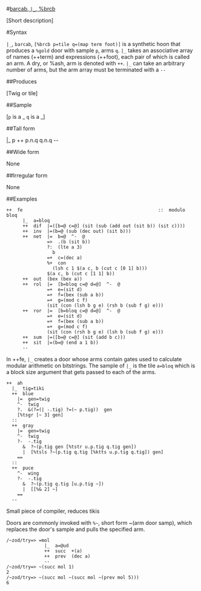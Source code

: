 #[barcab, `|_`, %brcb](#brcb)

[Short description]

#Syntax

`|_`, `barcab`, `[%brcb p=tile q=(map term foot)]` is a synthetic hoon that
produces a `%gold` door with sample `p`, arms `q`. `|_` takes an associative
array of names (++term) and expressions (++foot), each pair of which is called
an arm. A dry, or %ash, arm is denoted with `++`. `|_` can take an arbitrary
number of arms, but the arm array must be terminated with a `--`

##Produces

[Twig or tile]

##Sample

[`p` is a _
`q` is a _]

##Tall form

|_  p
    ++  p.n.q
      q.n.q
    --

##Wide form

None

##Irregular form

None

##Examples

```
++  fe                                                  ::  modulo bloq
      |_  a=bloq
      ++  dif  |=([b=@ c=@] (sit (sub (add out (sit b)) (sit c))))
      ++  inv  |=(b=@ (sub (dec out) (sit b)))
      ++  net  |=  b=@  ^-  @
               =>  .(b (sit b))
               ?:  (lte a 3)
                 b
               =+  c=(dec a)
               %+  con
                 (lsh c 1 $(a c, b (cut c [0 1] b)))
               $(a c, b (cut c [1 1] b))
      ++  out  (bex (bex a))
      ++  rol  |=  [b=bloq c=@ d=@]  ^-  @
               =+  e=(sit d)
               =+  f=(bex (sub a b))
               =+  g=(mod c f)
               (sit (con (lsh b g e) (rsh b (sub f g) e)))
      ++  ror  |=  [b=bloq c=@ d=@]  ^-  @
               =+  e=(sit d)
               =+  f=(bex (sub a b))
               =+  g=(mod c f)
               (sit (con (rsh b g e) (lsh b (sub f g) e)))
      ++  sum  |=([b=@ c=@] (sit (add b c)))
      ++  sit  |=(b=@ (end a 1 b))
      --
```

In ++fe, `|_` creates a door whose arms contain gates used to calculate modular
arithmetic on bitstrings. The sample of `|_` is the tile `a=bloq` which is a
block size argument that gets passed to each of the arms.

```
++  ah
  |_  tig=tiki
  ++  blue
    |=  gen=twig
    ^-  twig
    ?.  &(?=(| -.tig) ?=(~ p.tig))  gen
    [%tsgr [~ 3] gen]
  ::
  ++  gray
    |=  gen=twig
    ^-  twig
    ?-  -.tig
      &  ?~(p.tig gen [%tstr u.p.tig q.tig gen])
      |  [%tsls ?~(p.tig q.tig [%ktts u.p.tig q.tig]) gen]
    ==
  ::
  ++  puce
    ^-  wing
    ?-  -.tig
      &  ?~(p.tig q.tig [u.p.tig ~])
      |  [[%& 2] ~]
    ==
  --
```

Small piece of compiler, reduces tikis

Doors are commonly invoked with `%~`, short form ~(arm door samp), which 
replaces the door's sample and pulls the specified arm.

    /~zod/try=> =mol
                  |_  a=@ud
                  ++  succ  +(a)
                  ++  prev  (dec a)
                  --
    /~zod/try=> ~(succ mol 1)
    2
    /~zod/try=> ~(succ mol ~(succ mol ~(prev mol 5)))
    6
    
